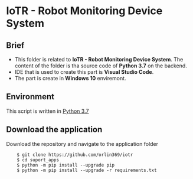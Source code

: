 # IoTR - Robot Monitoring Device System

## Brief

- This folder is related to **IoTR - Robot Monitoring Device System**. The content of the folder is tha source code of **Python 3.7** on the backend.
- IDE that is used to create this part is **Visual Studio Code**.
- The part is create in **Windows 10** enviremont.

## Environment

This script is written in [Python 3.7](https://www.python.org/downloads/)

## Download the application

Download the repository and navigate to the application folder

        $ git clone https://github.com/orlin369/iotr
        $ cd suport_apps
        $ python -m pip install --upgrade pip 
        $ python -m pip install --upgrade -r requirements.txt
